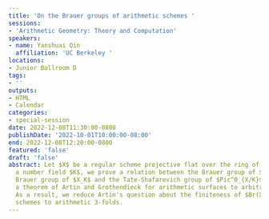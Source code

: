 ```yaml
---
title: 'On the Brauer groups of arithmetic schemes '
sessions:
- 'Arithmetic Geometry: Theory and Computation'
speakers:
- name: Yanshuai Qin
  affiliation: 'UC Berkeley '
locations:
- Junior Ballroom D
tags:
- ''
outputs:
- HTML
- Calendar
categories:
- special-session
date: 2022-12-08T11:30:00-0800
publishDate: '2022-10-01T10:00:00-08:00'
end: 2022-12-08T12:20:00-0800
featured: 'false'
draft: 'false'
abstract: Let $X$ be a regular scheme projective flat over the ring of integers in
  a number field $K$, we prove a relation between the Brauer group of $X$, the geometric
  Brauer group of $X_K$ and the Tate-Shafarevich group of $Pic^0_{X/K}$,  generalizing
  a theorem of Artin and Grothendieck for arithmetic surfaces to arbitrary dimensions.
  As a result, we reduce Artin's question about the finiteness of $Br(X)$ for arithmetic
  schemes to arithmetic 3-folds.
---
```

